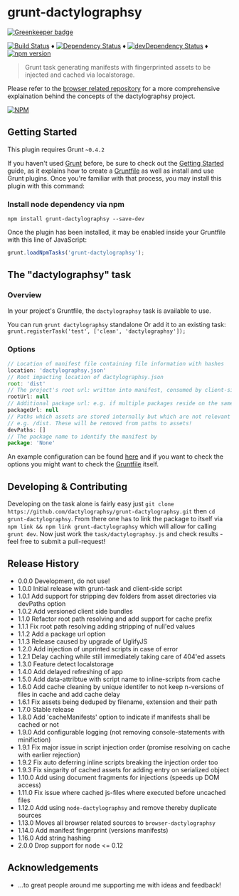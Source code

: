 # grunt-dactylographsy

[![Greenkeeper badge](https://badges.greenkeeper.io/dactylographsy/grunt-dactylographsy.svg)](https://greenkeeper.io/)

[![Build Status](https://travis-ci.org/dactylographsy/grunt-dactylographsy.svg?branch=master)](https://travis-ci.org/dactylographsy/grunt-dactylographsy) ♦️
[![Dependency Status](https://david-dm.org/dactylographsy/grunt-dactylographsy.svg?style=flat)](https://david-dm.org/dactylographsy/grunt-dactylographsy) ♦️
[![devDependency Status](https://david-dm.org/dactylographsy/grunt-dactylographsy/dev-status.svg)](https://david-dm.org/dactylographsy/grunt-dactylographsy#info=devDependencies) ♦
[![npm version](https://badge.fury.io/js/grunt-dactylographsy.svg)](http://badge.fury.io/js/grunt-dactylographsy)

> Grunt task generating manifests with fingerprinted assets to be injected and cached via localstorage.

Please refer to the [browser related repository](https://github.com/dactylographsy/browser-dactylographsy/blob/master/README.md) for a more comprehensive explaination behind the concepts of the dactylographsy project.

[![NPM](https://nodei.co/npm/grunt-dactylographsy.png)](https://nodei.co/npm/grunt-dactylographsy/)

## Getting Started
This plugin requires Grunt `~0.4.2`

If you haven't used [Grunt](http://gruntjs.com/) before, be sure to check out the [Getting Started](http://gruntjs.com/getting-started) guide, as it explains how to create a [Gruntfile](http://gruntjs.com/sample-gruntfile) as well as install and use Grunt plugins. Once you're familiar with that process, you may install this plugin with this command:

### Install node dependency via npm

```shell
npm install grunt-dactylographsy --save-dev
``````

Once the plugin has been installed, it may be enabled inside your Gruntfile with this line of JavaScript:

```js
grunt.loadNpmTasks('grunt-dactylographsy');
```

## The "dactylographsy" task

### Overview
In your project's Gruntfile, the `dactylographsy` task is available to use.

You can run `grunt dactylographsy` standalone
Or add it to an existing task: `grunt.registerTask('test', ['clean', 'dactylographsy']);`

### Options

```js
// Location of manifest file containing file information with hashes
location: 'dactylographsy.json'
// Root impacting location of dactylographsy.json
root: 'dist'
// The project's root url: written into manifest, consumed by client-side script
rootUrl: null
// Additional package url: e.g. if multiple packages reside on the same host
packageUrl: null
// Paths which assets are stored internally but which are not relevant for client-side script
// e.g. /dist. These will be removed from paths to assets!
devPaths: []
// The package name to identify the manifest by
package: 'None'
```

An example configuration can be found [here](https://github.com/dactylographsy/grunt-dactylographsy/blob/master/grunt/tasks/dactylographsy.js) and if you want to check the options you might want to check the [Gruntfile](https://github.com/dactylographsy/grunt-dactylographsy/blob/master/tasks/dactylographsy.js#L22) itself.

## Developing & Contributing

Developing on the task alone is fairly easy just `git clone https://github.com/dactylographsy/grunt-dactylographsy.git` then `cd grunt-dactylographsy`. From there one has to link the package to itself via `npm link && npm link grunt-dactylographsy` which will allow for calling `grunt dev`. Now just work the `task/dactylographsy.js` and check results - feel free to submit a pull-request!

## Release History

- 0.0.0 Development, do not use!
- 1.0.0 Initial release with grunt-task and client-side script
- 1.0.1 Add support for stripping dev folders from asset directories via devPaths option
- 1.0.2 Add versioned client side bundles
- 1.1.0 Refactor root path resolving and add support for cache prefix
- 1.1.1 Fix root path resolving adding stripping of null'ed values
- 1.1.2 Add a package url option
- 1.1.3 Release caused by upgrade of UglifyJS
- 1.2.0 Add injection of unprinted scripts in case of error
- 1.2.1 Delay caching while still immediately taking care of 404'ed assets
- 1.3.0 Feature detect localstorage
- 1.4.0 Add delayed refreshing of app
- 1.5.0 Add data-attribtue with script name to inline-scripts from cache
- 1.6.0 Add cache cleaning by unique identifer to not keep n-versions of files in cache and add cache delay
- 1.6.1 Fix assets being deduped by filename, extension and their path
- 1.7.0 Stable release
- 1.8.0 Add 'cacheManifests' option to indicate if manifests shall be cached or not
- 1.9.0 Add configurable logging (not removing console-statements with minifiction)
- 1.9.1 Fix major issue in script injection order (promise resolving on cache with earlier rejection)
- 1.9.2 Fix auto deferring inline scripts breaking the injection order too
- 1.9.3 Fix singarity of cached assets for adding entry on serialized object
- 1.10.0 Add using document fragments for injections (speeds up DOM access)
- 1.11.0 Fix issue where cached js-files where executed before uncached files
- 1.12.0 Add using `node-dactylographsy` and remove thereby duplicate sources
- 1.13.0 Moves all browser related sources to `browser-dactylographsy`
- 1.14.0 Add manifest fingerprint (versions manifests)
- 1.16.0 Add string hashing
- 2.0.0 Drop support for node <= 0.12

## Acknowledgements

- ...to great people around me supporting me with ideas and feedback!
